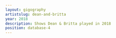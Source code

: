 ```yaml
---
layout: gigography
artistslug: dean-and-britta
year: 2018
description: Shows Dean & Britta played in 2018
position: database-4
---
```

